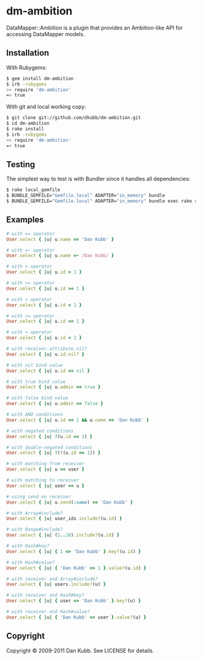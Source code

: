 # dm-ambition

DataMapper::Ambition is a plugin that provides an Ambition-like API for
accessing DataMapper models.

## Installation

With Rubygems:

```bash
$ gem install dm-ambition
$ irb -rubygems
>> require 'dm-ambition'
=> true
```

With git and local working copy:

```bash
$ git clone git://github.com/dkubb/dm-ambition.git
$ cd dm-ambition
$ rake install
$ irb -rubygems
>> require 'dm-ambition'
=> true
```

## Testing

The simplest way to test is with Bundler since it handles all dependencies:

```bash
$ rake local_gemfile
$ BUNDLE_GEMFILE="Gemfile.local" ADAPTER="in_memory" bundle
$ BUNDLE_GEMFILE="Gemfile.local" ADAPTER="in_memory" bundle exec rake spec
```

## Examples

```ruby
# with == operator
User.select { |u| u.name == 'Dan Kubb' }

# with =~ operator
User.select { |u| u.name =~ /Dan Kubb/ }

# with > operator
User.select { |u| u.id > 1 }

# with >= operator
User.select { |u| u.id >= 1 }

# with < operator
User.select { |u| u.id < 1 }

# with <= operator
User.select { |u| u.id <= 1 }

# with < operator
User.select { |u| u.id < 1 }

# with receiver.attribute.nil?
User.select { |u| u.id.nil? }

# with nil bind value
User.select { |u| u.id == nil }

# with true bind value
User.select { |u| u.admin == true }

# with false bind value
User.select { |u| u.admin == false }

# with AND conditions
User.select { |u| u.id == 1 && u.name == 'Dan Kubb' }

# with negated conditions
User.select { |u| !(u.id == 1) }

# with double-negated conditions
User.select { |u| !(!(u.id == 1)) }

# with matching from receiver
User.select { |u| u == user }

# with matching to receiver
User.select { |u| user == u }

# using send on receiver
User.select { |u| u.send(:name) == 'Dan Kubb' }

# with Array#include?
User.select { |u| user_ids.include?(u.id) }

# with Range#include?
User.select { |u| (1..10).include?(u.id) }

# with Hash#key?
User.select { |u| { 1 => 'Dan Kubb' }.key?(u.id) }

# with Hash#value?
User.select { |u| { 'Dan Kubb' => 1 }.value?(u.id) }

# with receiver and Array#include?
User.select { |u| users.include?(u) }

# with receiver and Hash#key?
User.select { |u| { user => 'Dan Kubb' }.key?(u) }

# with receiver and Hash#value?
User.select { |u| { 'Dan Kubb' => user }.value?(u) }
```

## Copyright

Copyright &copy; 2009-2011 Dan Kubb. See LICENSE for details.
